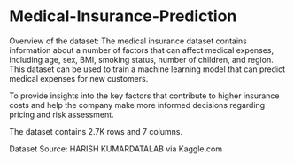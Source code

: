 # Medical-Insurance-Prediction
Overview of the dataset:
The medical insurance dataset contains information about a number of factors that can affect medical expenses, including age, sex, BMI, smoking status, number of children, and region. This dataset can be used to train a machine learning model that can predict medical expenses for new customers.

To provide insights into the key factors that contribute to higher insurance costs and help the company make more informed decisions regarding pricing and risk assessment.

The dataset contains 2.7K rows and 7 columns.

Dataset Source:
HARISH KUMARDATALAB via Kaggle.com
